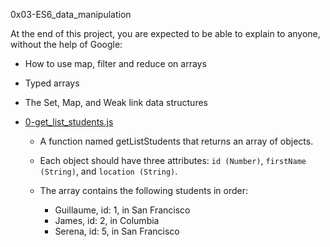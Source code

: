 0x03-ES6_data_manipulation

At the end of this project, you are expected to be able to explain to anyone, without the help of Google:

- How to use map, filter and reduce on arrays
- Typed arrays
- The Set, Map, and Weak link data structures

- [0-get_list_students.js](0-get_list_students.js)
  - A function named getListStudents that returns an array of objects.

  - Each object should have three attributes: `id (Number)`, `firstName (String)`, and `location (String)`.

  - The array contains the following students in order:
  
    - Guillaume, id: 1, in San Francisco
    - James, id: 2, in Columbia
    - Serena, id: 5, in San Francisco
